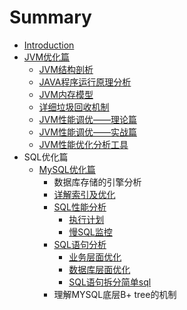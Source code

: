 # Summary

* [Introduction](README.md)
* [JVM优化篇](jvmyou-hua-pian.md)
  * [JVM结构剖析](jvmyou-hua-pian/213.md)
  * [JAVA程序运行原理分析](jvmyou-hua-pian/javacheng-xu-yun-xing-yuan-li-fen-xi.md)
  * [JVM内存模型](jvmyou-hua-pian/jvmnei-cun-mo-xing.md)
  * [详细垃圾回收机制](jvmyou-hua-pian/xiang-xi-la-ji-hui-shou-ji-zhi.md)
  * [JVM性能调优——理论篇](jvmyou-hua-pian/jvmxing-neng-diao-you-2014-2014-li-lun-pian.md)
  * [JVM性能调优——实战篇](jvmyou-hua-pian/jvmxing-neng-diao-you-2014-2014-shi-zhan-pian.md)
  * [JVM性能优化分析工具](jvmyou-hua-pian/jvmxing-neng-you-hua-fen-xi-gong-ju.md)
* SQL优化篇
  * [MySQL优化篇](mysqlyou-hua-pian.md)
    * 数据库存储的引擎分析
    * [详解索引及优化](mysqlyou-hua-pian/xiang-jie-suo-yin-ji-you-hua.md)
    * [SQL性能分析](mysqlyou-hua-pian/sqlxing-neng-fen-xi.md)
      * [执行计划](mysqlyou-hua-pian/sqlxing-neng-fen-xi/zhi-xing-ji-hua.md)
      * [慢SQL监控](mysqlyou-hua-pian/sqlxing-neng-fen-xi/man-sql-jian-kong.md)
    * [SQL语句分析](mysqlyou-hua-pian/sqlyu-ju-fen-xi.md)
      * [业务层面优化](mysqlyou-hua-pian/sqlyu-ju-fen-xi/ye-wu-ceng-mian-you-hua.md)
      * [数据库层面优化](mysqlyou-hua-pian/sqlyu-ju-fen-xi/shu-ju-ku-ceng-mian-you-hua.md)
      * [SQL语句拆分简单sql](mysqlyou-hua-pian/sqlyu-ju-fen-xi/sqlyu-ju-chai-fen-jian-dan-sql.md)
    * 理解MYSQL底层B+ tree的机制

